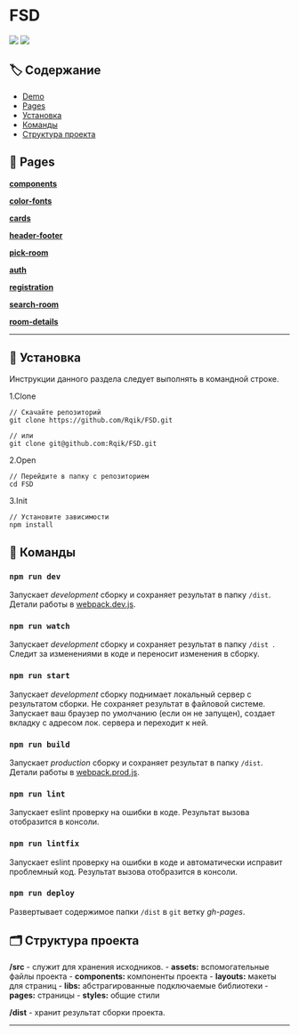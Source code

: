 # FSD
<a href="https://www.npmjs.com/"><img src="https://img.shields.io/badge/npm-v7.13.0-blue"></a>
<a href="https://nodejs.org/en/"><img src="https://img.shields.io/badge/node->=15.10.0-ff0062"></a>

## 🏷️ Содержание
- [Demo](https://rqik.github.io/FSD)
- [Pages](#pages)
- [Установка](#installation)
- [Команды](#commands)
- [Структура проекта](#structure)

## <a name="pages"></a> 📝 Pages

[**components**](https://rqik.github.io/FSD/components-page.html) </br>

[**color-fonts**](https://rqik.github.io/FSD/color-fonts.html) 

[**cards**](https://rqik.github.io/FSD/cards.html) 

[**header-footer**](https://rqik.github.io/FSD/header-footer.html)

[**pick-room**](https://rqik.github.io/FSD/pick-room.html)

[**auth**](https://rqik.github.io/FSD/auth.html)

[**registration**](https://rqik.github.io/FSD/registration.html)

[**search-room**](https://rqik.github.io/FSD/search-room.html)

[**room-details**](https://rqik.github.io/FSD/room-details.html) 

---

## <a name="installation"></a> 💾 Установка

Инcтрукции данного раздела следует выполнять в командной строке.

1.Clone

```console 
// Скачайте репозиторий
git clone https://github.com/Rqik/FSD.git

// или
git clone git@github.com:Rqik/FSD.git
```

2.Open

```console
// Перейдите в папку с репозиторием
cd FSD
```

3.Init

```console
// Установите зависимости
npm install
```

## <a name="commands"></a> 📗 Команды

### `npm run dev` 
Запускает *development* сборку и сохраняет результат 
в папку `/dist`. Детали работы в [webpack.dev.js](./config/webpack.dev.js).

### `npm run watch` 
Запускает *development* сборку и сохраняет результат в папку `/dist
`. Следит за изменениями в коде и переносит изменения в сборку. 

### `npm run start`  
Запускает *development* сборку поднимает локальный сервер с результатом cборки. Не сохраняет результат в файловой системе. Запускает ваш браузер по умолчанию (если он не запущен), создает вкладку с адресом лок. сервера и переходит к ней.

### `npm run build`
Запускает *production* сборку и сохраняет результат в папку `/dist`. Детали работы в [webpack.prod.js](./config/webpack.prod.js).

### `npm run lint` 
Запускает eslint проверку на ошибки в коде. Результат вызова отобразится в консоли.

### `npm run lintfix` 
Запускает eslint проверку на ошибки в коде и автоматически исправит проблемный код. Результат вызова отобразится в консоли.

### `npm run deploy`
Развертывает содержимое папки `/dist` в `git` ветку *gh-pages*.

##  <a name="structure"></a> 🗂️ Структура проекта

**/src** - служит для хранения исходников.
    - **assets:** вспомогательные файлы проекта
    - **components:** компоненты проекта
    - **layouts:** макеты для страниц
    - **libs:** абстрагированные подключаемые библиотеки 
    - **pages:** страницы
    - **styles:** общие стили

**/dist** - хранит результат сборки проекта.

---
